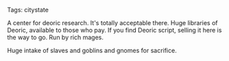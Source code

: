 Tags: citystate

A center for deoric research. It's totally acceptable there. Huge libraries of Deoric, available to those who pay. If you find Deoric script, selling it here is the way to go. Run by rich mages.

Huge intake of slaves and goblins and gnomes for sacrifice.
